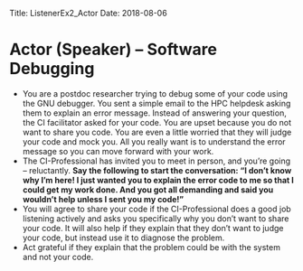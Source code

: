 Title: ListenerEx2_Actor
Date: 2018-08-06

# Actor (Speaker) – Software Debugging

- You are a postdoc researcher trying to debug some of your code using the GNU debugger.  You sent a simple email to the HPC helpdesk asking them to explain an error message.  Instead of answering your question, the CI facilitator asked for your code.  You are upset because you do not want to share you code. You are even a little worried that they will judge your code and mock you.  All you really want is to understand the error message so you can move forward with your work.
- The CI-Professional has invited you to meet in person, and you’re going – reluctantly. **Say the following to start the conversation: “I don’t know why I’m here! I just wanted you to explain the error code to me so that I could get my work done. And you got all demanding and said you wouldn’t help unless I sent you my code!”**
- You will agree to share your code if the CI-Professional does a good job listening actively and asks you specifically why you don’t want to share your code. It will also help if they explain that they don’t want to judge your code, but instead use it to diagnose the problem.
- Act grateful if they explain that the problem could be with the system and not your code.
